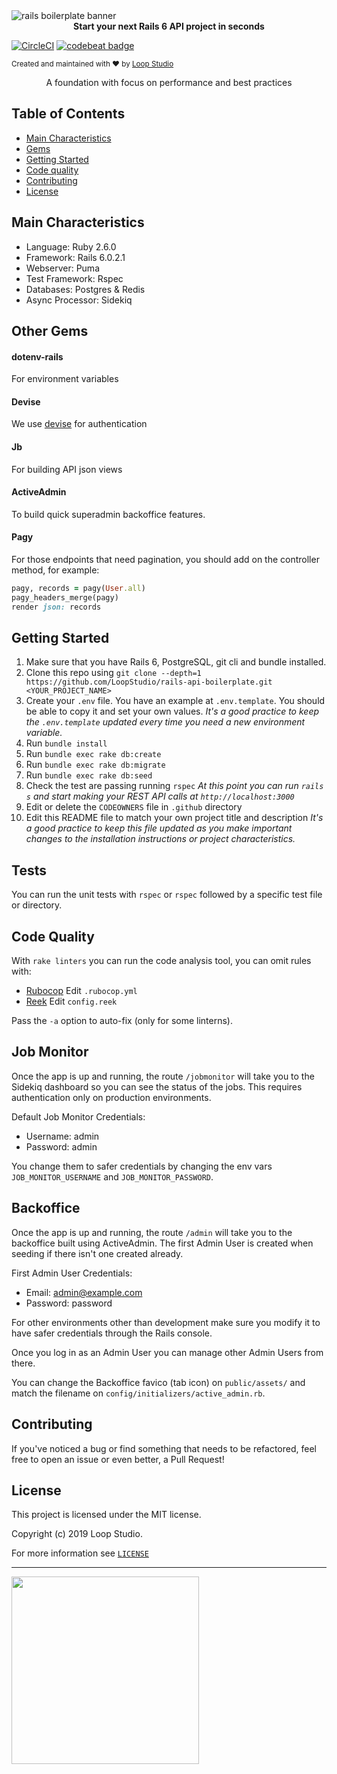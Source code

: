 <img src="https://user-images.githubusercontent.com/31075855/70083079-85d3c400-15ea-11ea-9199-e43730a5a9e7.jpg" alt="rails boilerplate banner" align="center" />

<div align="center"><strong>Start your next Rails 6 API project in seconds</strong></div>

[![CircleCI](https://circleci.com/gh/LoopStudio/rails-api-boilerplate/tree/master.svg?style=svg&circle-token=de33ad2b6d5c55959e90ad4fd4edd4120da1070b)](https://circleci.com/gh/LoopStudio/rails-api-boilerplate/tree/master)
[![codebeat badge](https://codebeat.co/badges/e53fcb54-2d0e-4bad-a4e4-c867f9e36354)](https://codebeat.co/a/loopstudio/projects/github-com-loopstudio-rails-api-boilerplate-master)

<sub> Created and maintained with ❤️ by <a href="[https://loopstudio.dev/](https://loopstudio.dev/)">Loop Studio</a> </sub>

<div align="center">A foundation with focus on performance and best practices</div>

## Table of Contents

- [Main Characteristics](#main-characteristics)
- [Gems](#gems)
- [Getting Started](#getting-started)
- [Code quality](#code-quality)
- [Contributing](#contributing)
- [License](#license)

## Main Characteristics

- Language: Ruby 2.6.0
- Framework: Rails 6.0.2.1
- Webserver: Puma
- Test Framework: Rspec
- Databases: Postgres & Redis
- Async Processor: Sidekiq

## Other Gems

#### dotenv-rails
For environment variables

#### Devise
We use [devise](https://github.com/plataformatec/devise) for authentication

#### Jb
For building API json views

#### ActiveAdmin
To build quick superadmin backoffice features.

#### Pagy
For those endpoints that need pagination, you should add on the controller method, for example:
```ruby
pagy, records = pagy(User.all)
pagy_headers_merge(pagy)
render json: records
```

## Getting Started

1.  Make sure that you have Rails 6, PostgreSQL, git cli and bundle installed.
2.  Clone this repo using `git clone --depth=1 https://github.com/LoopStudio/rails-api-boilerplate.git <YOUR_PROJECT_NAME>`
3.  Create your `.env` file. You have an example at `.env.template`. You should be able to copy it and set your own values.
    _It's a good practice to keep the `.env.template` updated every time you need a new environment variable._
4.  Run `bundle install`
5.  Run `bundle exec rake db:create`
6.  Run `bundle exec rake db:migrate`
7.  Run `bundle exec rake db:seed`
8.  Check the test are passing running `rspec`
    _At this point you can run `rails s`  and start making your REST API calls at `http://localhost:3000`_
9.  Edit or delete the `CODEOWNERS` file in `.github` directory
10. Edit this README file to match your own project title and description
 _It's a good practice to keep this file updated as you make important changes to the installation instructions or project characteristics._

## Tests

You can run the unit tests with `rspec` or `rspec` followed by a specific test file or directory.


## Code Quality

With `rake linters` you can run the code analysis tool, you can omit rules with:

- [Rubocop](https://github.com/bbatsov/rubocop/blob/master/config/default.yml) Edit `.rubocop.yml`
- [Reek](https://github.com/troessner/reek#configuration-file) Edit `config.reek`

Pass the `-a` option to auto-fix (only for some linterns).

## Job Monitor

Once the app is up and running, the route `/jobmonitor` will take you to the Sidekiq dashboard so you can see the status of the jobs.
This requires authentication only on production environments.

Default Job Monitor Credentials:
* Username: admin
* Password: admin

You change them to safer credentials by changing the env vars `JOB_MONITOR_USERNAME` and `JOB_MONITOR_PASSWORD`.

## Backoffice

Once the app is up and running, the route `/admin` will take you to the backoffice built using ActiveAdmin.
The first Admin User is created when seeding if there isn't one created already.

First Admin User Credentials:
* Email: admin@example.com
* Password: password

For other environments other than development make sure you modify it to have safer credentials through the Rails console.

Once you log in as an Admin User you can manage other Admin Users from there.

You can change the Backoffice favico (tab icon) on `public/assets/` and match the filename on `config/initializers/active_admin.rb`.

## Contributing

If you've noticed a bug or find something that needs to be refactored, feel free to open an issue or even better, a Pull Request!

## License

This project is licensed under the MIT license.

Copyright (c) 2019 Loop Studio.

For more information see [`LICENSE`](LICENSE)

---------

[<img src='https://loopstudio.dev/wp-content/uploads/2019/05/logoblack.png' width='300'/>](https://loopstudio.dev)
